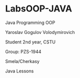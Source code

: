 # LabsOOP-JAVA
Java Programming OOP

Yaroslav Gogulov Volodymirovich

Student 2nd year, CSTU

Group: PZS-1944

Smela/Cherkasy

Java Lessons

